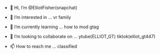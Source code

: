 - 👋 Hi, I’m @ElliotFisher(snapchat)
- 👀 I’m interested in ... vr family
- 🌱 I’m currently learning ... how to mod gtag
- 💞️ I’m looking to collaborate on ... ytube(ELLIOT_GT) tiktok(elliot_gt447)

- 📫 How to reach me ... classified

<!---
CosmicCloud2600/CosmicCloud2600 is a ✨ special ✨ repository because its `README.md` (this file) appears on your GitHub profile.
You can click the Preview link to take a look at your changes.
--->
